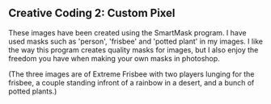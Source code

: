 ## Creative Coding 2: Custom Pixel

These images have been created using the SmartMask program. I have used masks such as 'person', 'frisbee' and 'potted plant' in my images. I like the way this program creates quality masks for images, but I also enjoy the freedom you have when making your own masks in photoshop.

(The three images are of Extreme Frisbee with two players lunging for the frisbee, a couple standing infront of a rainbow in a desert, and a bunch of potted plants.) 